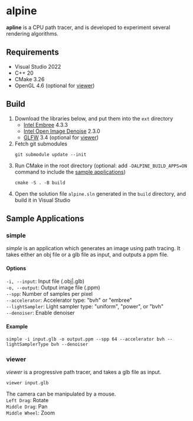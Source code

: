 # alpine
**apline** is a CPU path tracer, and is developed to experiment several rendering algorithms.

## Requirements
- Visual Studio 2022
- C++ 20
- CMake 3.26
- OpenGL 4.6 (optional for [viewer](#viewer))

## Build
1. Download the libraries below, and put them into the `ext` directory
    - [Intel Embree](https://www.embree.org/) 4.3.3
    - [Intel Open Image Denoise](https://www.openimagedenoise.org/) 2.3.0
    - [GLFW](https://www.glfw.org/) 3.4 (optional for [viewer](#viewer))
2. Fetch git submodules
    ```
    git submodule update --init
    ```
3. Run CMake in the root directory (optional: add `-DALPINE_BUILD_APPS=ON` command to include the [sample applications](#sample-applications))
    ```
    cmake -S . -B build
    ```
4. Open the solution file `alpine.sln` generated in the `build` directory, and build it in Visual Studio

## Sample Applications
### simple
*simple* is an application which generates an image using path tracing. It takes either an obj file or a glb file as input, and outputs a ppm file.

#### Options
`-i, --input`: Input file (.obj|.glb)  
`-o, --output`: Output image file (.ppm)  
`--spp`: Number of samples per pixel  
`--accelerator`: Accelerator type: "bvh" or "embree"  
`--lightSampler`: Light sampler type: "uniform", "power", or "bvh"  
`--denoiser`: Enable denoiser  

#### Example
```
simple -i input.glb -o output.ppm --spp 64 --accelerator bvh --lightSamplerType bvh --denoiser
```

### viewer
*viewer* is a progressive path tracer, and takes a glb file as input.
```
viewer input.glb
```
The camera can be manipulated by a mouse.  
`Left Drag`: Rotate  
`Middle Drag`: Pan  
`Middle Wheel`: Zoom  

